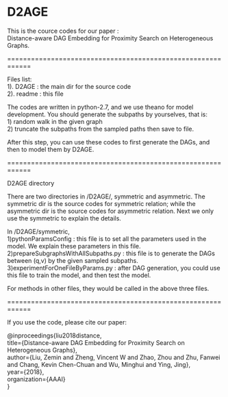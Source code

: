 # D2AGE

This is the cource codes for our paper : \
	Distance-aware DAG Embedding for Proximity Search on Heterogeneous Graphs. 

============================================================

Files list:\
	1). D2AGE : the main dir for the source code \
	2). readme : this file

The codes are written in python-2.7, and we use theano for model development. You should generate the subpaths by yourselves, that is: \
	1) random walk in the given graph \
	2) truncate the subpaths from the sampled paths then save to file.

After this step, you can use these codes to first generate the DAGs, and then to model them by D2AGE.

============================================================

D2AGE directory

There are two directories in /D2AGE/, symmetric and asymmetric.
The symmetric dir is the source codes for symmetric relation; while the asymmetric dir is the source codes for asymmetric relation. Next we only use the symmetric to explain the details.

In /D2AGE/symmetric, \
	1)pythonParamsConfig : this file is to set all the parameters used in the model. We explain these parameters in this file. \
	2)prepareSubgraphsWithAllSubpaths.py : this file is to generate the DAGs between (q,v) by the given sampled subpaths. \
	3)experimentForOneFileByParams.py : after DAG generation, you could use this file to train the model, and then test the model.
	
For methods in other files, they would be called in the above three files.

============================================================

If you use the code, please cite our paper:

@inproceedings{liu2018distance, \
  title={Distance-aware DAG Embedding for Proximity Search on Heterogeneous Graphs}, \
  author={Liu, Zemin and Zheng, Vincent W and Zhao, Zhou and Zhu, Fanwei and Chang, Kevin Chen-Chuan and Wu, Minghui and Ying, Jing}, \
  year={2018}, \
  organization={AAAI} \
}
